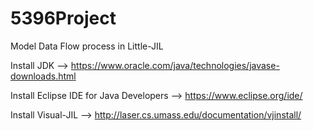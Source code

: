 # 5396Project
Model Data Flow process in Little-JIL

Install JDK --> https://www.oracle.com/java/technologies/javase-downloads.html

Install Eclipse IDE for Java Developers --> https://www.eclipse.org/ide/

Install Visual-JIL --> http://laser.cs.umass.edu/documentation/vjinstall/
